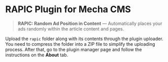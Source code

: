 RAPIC Plugin for Mecha CMS
==========================

> **RAPIC: Random Ad Position in Content** &mdash; Automatically places your ads randomly within the article content and pages.

Upload the `rapic` folder along with its contents through the plugin uploader. You need to compress the folder into a ZIP file to simplify the uploading process. After that, go to the plugin manager page and follow the instructions on the **About** tab.